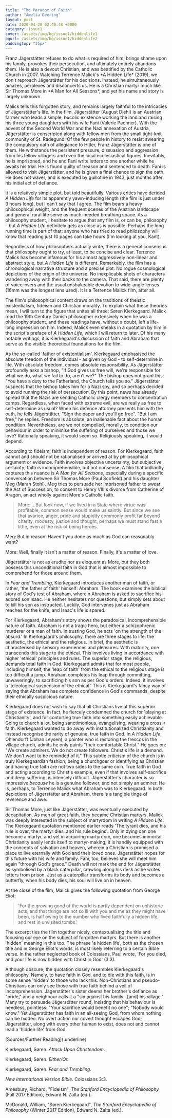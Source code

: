```yaml
---
title: "The Paradox of Faith"
author: "Amelia Deering"
layout: post
date: 2020-04-28 02:40:48 +0000
category: issue1
cover: /assets/img/bg/issue1/hiddenlife1
bgurl: /assets/img/bg/issue1/hiddenlife2
paddingtop: "35px"
---
```


<p id="first-paragraph">Franz Jägerstätter refuses to do what is required of him, brings shame
upon his family, provokes their persecution, and ultimately entirely
abandons them. He is also a devout Christian, and was beatified by the
Catholic Church in 2007. Watching Terrence Malick's *A Hidden Life*
(2019), we don't reproach Jägerstätter for his decisions. Instead, he
simultaneously amazes, perplexes and disconcerts us. He is a Christian
martyr much like Sir Thomas More in *A Man for All Seasons*, and yet his
name and story is largely unknown.<br></p>

Malick tells this forgotten story, and remains largely faithful to the
intricacies of Jägerstätter's life. In the film, Jägerstätter (August
Diehl) is an Austrian farmer who leads a simple, bucolic existence
working the land and raising his three young daughters with his wife
Fani (Valerie Pachner). With the advent of the Second World War and the
Nazi annexation of Austria, Jägerstätter is conscripted along with
fellow men from the small tight-knit community of St. Radegund. Of the
few people in history to resist swearing the compulsory oath of
allegiance to Hitler, Franz Jägerstätter is one of them. He withstands
the persistent pressure, dissuasion and aggression from his fellow
villagers and even the local ecclesiastical figures. Inevitably, he is
imprisoned, and he and Fani write letters to one another while he awaits
his trial. He is found guilty of treason and sentenced to death. Fani is
allowed to visit Jägerstätter, and he is given a final chance to sign
the oath. He does not waver, and is executed by guillotine in 1943, just
months after his initial act of defiance.

It is a relatively simple plot, but told beautifully. Various critics
have derided *A Hidden Life* for its apparently yawn-inducing length
(the film is just under 3 hours long), but I can't say that I agree. The
film bears a heavy philosophical weight, and the frequent scenes of the
Austrian landscape and general rural life serve as much-needed breathing
space. As a philosophy student, I hesitate to argue that any film is, or
can be, philosophy - but *A Hidden Life* definitely gets as close as is
possible. Perhaps the long running time is part of that; anyone who has
tried to read philosophy will know that reading just 10 pages can take
hours (I'm looking at you, Kant).

Regardless of how philosophers actually write, there is a general
consensus that philosophy ought to try, at least, to be concise and
clear. Terrence Malick has become infamous for his almost aggressively
non-linear and abstract style, but *A Hidden Life* is different.
Remarkably, the film has a chronological narrative structure and a
precise plot. No rogue cosmological depictions of the origin of the
universe. No inexplicable shots of characters wandering away with their
backs to the camera. That said, there are plenty of voice-overs and the
usual unshakeable devotion to wide-angle lenses (16mm was the longest
lens used). It is a Terrence Malick film, after all.

The film's philosophical content draws on the traditions of theistic
existentialism, fideism and Christian morality. To explain what these
theories mean, I will turn to the figure that unites all three: Søren
Kierkegaard. Malick read the 19th Century Danish philosopher extensively
when he was a philosophy student, and these readings have, without a
doubt, left a life-long impression on him. Indeed, Malick even sneaks in
a quotation by him in the script's preface of *A Hidden Life*, which I
will return to later. Of his many notable writings, it is Kierkegaard's
discussion of faith and Abraham that serve as the visible theoretical
foundations for the film.

As the so-called 'father of existentialism', Kierkegaard emphasised the
absolute freedom of the individual - as given by God - to self-determine
in life. With absolute freedom, comes absolute responsibility. As
Jägerstätter profoundly asks a bishop, "If God gives us free will, we're
responsible for what we do, what we fail to do, aren't we?" The bishop
does not grant this: "You have a duty to the Fatherland, the Church
tells you so." Jägerstätter suspects that the bishop takes him for a
Nazi spy, and so perhaps decided to avoid running the risk of
persecution. By this point, news has already spread that the Nazis are
sending Catholic clergy members to concentration camps. Regardless, when
faced with extreme evil, are we really as free to self-determine as
usual? When his defence attorney presents him with the oath, he tells
Jägerstätter, "Sign the paper and you'll go free". "But I am free," he
replies. Freedom is absolute, an inalienable fact about the human
condition. Nevertheless, are we not compelled, morally, to condition our
behaviour in order to minimise the suffering of ourselves and those we
love? Rationally speaking, it would seem so. Religiously speaking, it
would depend.

According to fideism, faith is independent of reason. For Kierkegaard,
faith cannot and should not be rationalised or arrived at by
philosophical argument or evidence. Faith involves objective
uncertainty, but subjective certainty; faith is incomprehensible, but
not nonsense. A film that brilliantly captures this nuance is *A Man for
All Seasons*, especially during a specific conversation between Sir
Thomas More (Paul Scofield) and his daughter Meg (Marah Stohl). Meg
tries to persuade her imprisoned father to swear the Act of Succession,
to consent to Henry VIII's divorce from Catherine of Aragon, an act
wholly against More's Catholic faith.

> More: ...But look now, if we lived in a State where virtue was
> profitable, common sense would make us saintly. But since we see that
> avarice, anger, pride and stupidity commonly profit far beyond
> charity, modesty, justice and thought, perhaps we must stand fast a
> little, even at the risk of being heroes.

Meg: But in reason! Haven't you done as much as God can reasonably want?

More: Well, finally it isn't a matter of reason. Finally, it's a matter
of love.

Jägerstätter is not as erudite nor as eloquent as More, but they both
possess this unconditional faith in God that is almost impossible to
comprehend for those around them.

In *Fear and Trembling*, Kierkegaard introduces another man of faith, or
rather, 'the father of faith' himself: Abraham. The book examines the
biblical story of God's test of Abraham, wherein Abraham is asked to
sacrifice his adored son Isaac. He neither hesitates nor questions, but
simply sets about to kill his son as instructed. Luckily, God intervenes
just as Abraham reaches for the knife, and Isaac's life is spared.

For Kierkegaard, Abraham's story shows the paradoxical, incomprehensible
nature of faith. Abraham is not a tragic hero, but either a
schizophrenic murderer or a man of faith. In trusting God, he acts 'on
the strength of the absurd.' In Kierkegaard's philosophy, there are
three stages to life: the aesthetic, the ethical and the religious. In
brief, the aesthetic is characterised by sensory experiences and
pleasures. With maturity, one transcends this stage to the ethical. This
involves living in accordance with higher 'ethical' principles and
rules. The superior stage, the religious, demands total faith in God.
Kierkegaard admits that for most people, including himself, the 'leap of
faith' from the ethical to the religious stage is too difficult a jump.
Abraham completes his leap through committing, unwaveringly, to
sacrificing his son as per God's orders. Indeed, it involves a
'teleological suspension of the ethical.' This is Kierkegaard's fancy
way of saying that Abraham has complete confidence in God's commands,
despite their ethically suspicious nature.

Kierkegaard does not wish to say that all Christians live at this
superior stage of existence. In fact, he fiercely condemned the church
for 'playing at Christianity', and for contorting true faith into
something easily achievable. Going to church a lot, being sanctimonious,
evangelising, wearing a cross ≠ faith. Kierkegaard wanted to do away
with institutionalized Christianity and instead recognise the rarity of
genuine, true faith in God. In *A Hidden Life*, Ohlendorff (Johan
Leysen), a painter who is restoring the frescos in the village church,
admits he only paints "their comfortable Christ." He goes on: "We create
admirers. We do not create followers. Christ's life is a demand. We
don't want to be reminded of it." This subtle criticism of the church is
in truly Kierkegaardian fashion; being a churchgoer or identifying as
Christian and having true faith are not two sides to the same coin. True
faith in God and acting according to Christ's example, even if that
involves self-sacrifice and deep suffering, is intensely difficult.
Jägerstätter's character is so impressive *because* he is a genuine
follower, and not simply an admirer. He is, perhaps, to Terrence Malick
what Abraham was to Kierkegaard. In both depictions of Jägerstätter and
Abraham, there is a tangible tinge of reverence and awe.

Sir Thomas More, just like Jägerstätter, was eventually executed by
decapitation. As men of great faith, they became Christian martyrs.
Malick was deeply interested in the subject of martyrdom in writing *A
Hidden Life*. The Kierkegaard quotation mentioned earlier reads 'The
tyrant dies, and his rule is over; the martyr dies, and his rule
begins'. Only in dying can one become a martyr, and yet in acquiring
martyrdom, one becomes immortal. Christianity easily lends itself to
martyr-making; it is handily equipped with the concepts of salvation and
heaven, wherein a Christian is promised a place to live eternally with
God and their loved ones. Jägerstätter hopes for this future with his
wife and family. Fani, too, believes she will meet him again "through
God's grace." Death will not mark the end for Jägerstätter, as
symbolised by a black caterpillar, crawling along his desk as he writes
letters from prison. Just as a caterpillar transforms its body and
becomes a butterfly, when his body dies, his soul will live on in
heaven.

At the close of the film, Malick gives the following quotation from
George Eliot:

> \'For the growing good of the world is partly dependent on unhistoric
> acts; and that things are not so ill with you and me as they might
> have been, is half owing to the number who lived faithfully a hidden
> life, and rest in unvisited tombs.\'

The excerpt ties the film together nicely, contextualising the title and
focusing our eye on the subject of forgotten martyrs. But there is
another 'hidden' meaning in this too. The phrase 'a hidden life', both
as the chosen title and in George Eliot's words, is most likely
referring to a certain Bible verse. In the rather neglected book of
Colossians, Paul wrote, 'For you died, and your life is now hidden with
Christ in God' (3:3).

Although obscure, the quotation closely resembles Kierkegaard's
philosophy. Namely, to have faith in God, and to die with this faith, is
in some sense 'hidden' to those who lack this. Non-Christians and
pseudo-Christians can only see those with true faith behind a veil of
incomprehension. Jägerstätter's sister deems her brother's defiance as
"pride," and a neighbour calls it a "sin against his family...\[and\]
his village." Many try to persuade Jägerstätter round, insisting that
his behaviour is needless, pointless: "Your sacrifice would benefit no
one"; "Nobody would know." Yet Jägerstätter has faith in an all-seeing
God, from whom nothing can be hidden. No overt action nor covert thought
escapes God; Jägerstätter, along with every other human to exist, does
not and cannot lead a \'hidden life' from God.

[Sources/Further Reading]{.underline}

Kierkegaard, Søren. *Attack Upon Christendom*.

Kierkegaard, Søren. *Either/Or.*

Kierkegaard, Søren. *Fear and Trembling.*

*New International Version Bible*. Colossians 3:3.

Amesbury, Richard, \"Fideism\", *The Stanford Encyclopedia of
Philosophy* (Fall 2017 Edition), Edward N. Zalta (ed.).

McDonald, William, \"Søren Kierkegaard\", *The Stanford Encyclopedia of
Philosophy* (Winter 2017 Edition), Edward N. Zalta (ed.).
